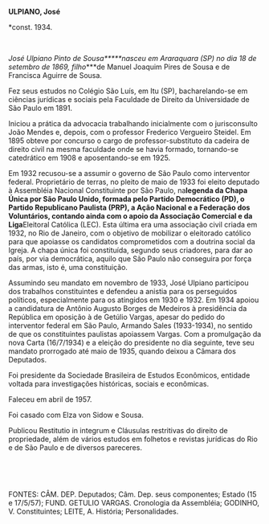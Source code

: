 **ULPIANO, José**

\*const. 1934.

 

*José Ulpiano Pinto de Sousa*****nasceu em Araraquara (SP) no dia 18 de
setembro de 1869, filho****de Manuel Joaquim Pires de Sousa e de
Francisca Aguirre de Sousa.

Fez seus estudos no Colégio São Luís, em Itu (SP), bacharelando-se em
ciências jurídicas e sociais pela Faculdade de Direito da Universidade
de São Paulo em 1891.

Iniciou a prática da advocacia trabalhando inicialmente com o
jurisconsulto João Mendes e, depois, com o professor Frederico Vergueiro
Steidel. Em 1895 obteve por concurso o cargo de professor-substituto da
cadeira de direito civil na mesma faculdade onde se havia formado,
tornando-se catedrático em 1908 e aposentando-se em 1925.

Em 1932 recusou-se a assumir o governo de São Paulo como interventor
federal. Proprietário de terras, no pleito de maio de 1933 foi eleito
deputado à Assembléia Nacional Constituinte por São Paulo, na****legenda
da Chapa Única por São Paulo Unido, formada pelo Partido Democrático
(PD), o Partido Republicano Paulista (PRP), a Ação Nacional e a
Federação dos Voluntários, contando ainda com o apoio da Associação
Comercial e da Liga****Eleitoral Católica (LEC). Esta última era uma
associação civil criada em 1932, no Rio de Janeiro, com o objetivo de
mobilizar o eleitorado católico para que apoiasse os candidatos
comprometidos com a doutrina social da Igreja. A chapa única foi
constituída, segundo seus criadores, para dar ao país, por via
democrática, aquilo que São Paulo não conseguira por força das armas,
isto é, uma constituição.

Assumindo seu mandato em novembro de 1933, José Ulpiano participou dos
trabalhos constituintes e defendeu a anistia para os perseguidos
políticos, especialmente para os atingidos em 1930 e 1932. Em 1934
apoiou a candidatura de Antônio Augusto Borges de Medeiros à presidência
da República em oposição à de Getúlio Vargas, apesar do pedido do
interventor federal em São Paulo, Armando Sales (1933-1934), no sentido
de que os constituintes paulistas apoiassem Vargas. Com a promulgação da
nova Carta (16/7/1934) e a eleição do presidente no dia seguinte, teve
seu mandato prorrogado até maio de 1935, quando deixou a Câmara dos
Deputados.

Foi presidente da Sociedade Brasileira de Estudos Econômicos, entidade
voltada para investigações históricas, sociais e econômicas.

Faleceu em abril de 1957.

Foi casado com Elza von Sidow e Sousa.

Publicou Restitutio in integrum e Cláusulas restritivas do direito de
propriedade, além de vários estudos em folhetos e revistas jurídicas do
Rio e de São Paulo e de diversos pareceres.

 

 

FONTES: CÂM. DEP. Deputados; Câm. Dep. seus componentes; Estado (15 e
17/5/57); FUND. GETULIO VARGAS. Cronologia da Assembléia; GODINHO, V.
Constituintes; LEITE, A. História; Personalidades.

 
